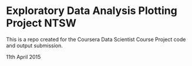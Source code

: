 # Exploratory Data Analysis Plotting Project NTSW

This is a repo created for the Coursera Data Scientist Course Project code and output submission.

11th April 2015 
